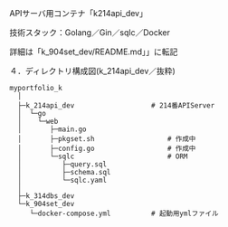 APIサーバ用コンテナ「k214api_dev」  

技術スタック：Golang／Gin／sqlc／Docker  

詳細は「k_904set_dev/README.md」」に転記  

４．ディレクトリ構成図(k_214api_dev／抜粋)  
```
myportfolio_k
  │
  ├─k_214api_dev                   # 214番APIServer
  │  └─go
  │    └─web
  │       ├─main.go
  │       ├─pkgset.sh                  # 作成中
  │       ├─config.go                  # 作成中
  │       └─sqlc                       # ORM
  │          ├─query.sql
  │          ├─schema.sql
  │          └─sqlc.yaml
  │
  ├─k_314dbs_dev
  └─k_904set_dev
     └─docker-compose.yml          # 起動用ymlファイル
```